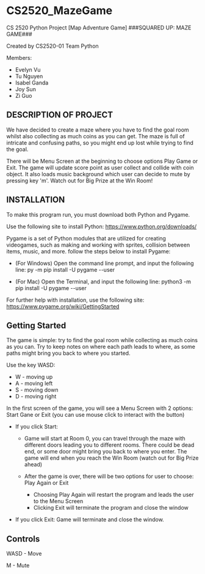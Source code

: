 # CS2520_MazeGame
 CS 2520 Python Project
[Map Adventure Game]
###SQUARED UP: MAZE GAME###

Created by CS2520-01 Team Python

Members:
* Evelyn Vu
* Tu Nguyen
* Isabel Ganda
* Joy Sun
* Zi Guo



## DESCRIPTION OF PROJECT
We have decided to create a maze where you have to find the goal room whilst also collecting as much coins as you can get. The maze is full of intricate and confusing paths, so you might end up lost while trying to find the goal.

There will be Menu Screen at the beginning to choose options Play Game or Exit.
The game will update score point as user collect and collide with coin object.
It also loads music background which user can decide to mute by pressing key 'm'.
Watch out for Big Prize at the Win Room!

## INSTALLATION
To make this program run, you must download both Python and Pygame.

Use the following site to install Python:
https://www.python.org/downloads/


Pygame is a set of Python modules that are utilized for creating videogames,
such as making and working with sprites, collision between items, music, and more.
follow the steps below to install Pygame:

- (For Windows) Open the command line prompt, and input the following line:
py -m pip install -U pygame --user

- (For Mac) Open the Terminal, and input the following line:
python3 -m pip install -U pygame --user

For further help with installation, use the following site:
https://www.pygame.org/wiki/GettingStarted



## Getting Started
The game is simple: try to find the goal room while collecting as much coins as you can. Try to keep notes on where each path leads to where, as some paths might bring you back to where you started.

Use the key WASD:
- W - moving up
- A - moving left
- S - moving down
- D - moving right

In the first screen of the game, you will see a Menu Screen with 2 options: Start Gane or Exit (you can use mouse click to interact with the button)

- If you click Start: 
	
	- Game will start at Room 0, you can travel through the maze with different doors leading you to different rooms. There could be dead end, or some door might bring you back to where you enter. The game will end when you reach the Win Room (watch out for Big Prize ahead)

	- After the game is over, there will be two options for user to choose: Play Again or Exit
		- Choosing Play Again will restart the program and leads the user to the Menu Screen
		- Clicking Exit will terminate the program and close the window

- If you click Exit: 
	Game will terminate and close the window. 


## Controls

WASD - Move

M - Mute



